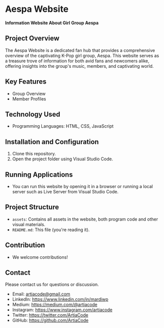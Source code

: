 # Aespa Website

**Information Website About Girl Group Aespa**

## Project Overview

The Aespa Website is a dedicated fan hub that provides a comprehensive overview of the captivating K-Pop girl group, Aespa. This website serves as a treasure trove of information for both avid fans and newcomers alike, offering insights into the group's music, members, and captivating world. 

## Key Features

* Group Overview
* Member Profiles

## Technology Used

* Programming Languages: HTML, CSS, JavaScript

## Installation and Configuration

1. Clone this repository.
2. Open the project folder using Visual Studio Code.

## Running Applications

* You can run this website by opening it in a browser or running a local server such as Live Server from Visual Studio Code.

## Project Structure

* `assets`: Contains all assets in the website, both program code and other visual materials.
* `README.md`: This file (you're reading it).

## Contribution

* We welcome contributions!

## Contact

Please contact us for questions or discussion.
* Email: artiacode@gmail.com
* LinkedIn: https://www.linkedin.com/in/mardiwp
* Medium: https://medium.com/@artiacode
* Instagram: https://www.instagram.com/artiacode
* Twitter: https://twitter.com/ArtiaCode
* GitHub: https://github.com/ArtiaCode
